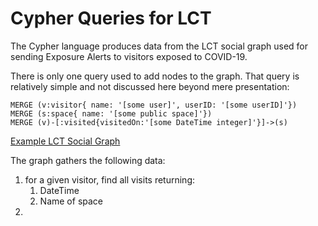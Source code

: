 # Cypher Queries for LCT

The Cypher language produces data from the LCT social graph used for sending Exposure Alerts to visitors exposed to COVID-19.

There is only one query used to add nodes to the graph. That query is relatively simple and not discussed here beyond mere presentation:

```cypher
MERGE (v:visitor{ name: '[some user]', userID: '[some userID]'}) 
MERGE (s:space{ name: '[some public space]'}) 
MERGE (v)-[:visited{visitedOn:'[some DateTime integer]'}]->(s)
```

[Example LCT Social Graph](docs\imgs\graph.jpg)


The graph gathers the following data:

1) for a given visitor, find all visits returning:
   1) DateTime
   2) Name of space
2) 